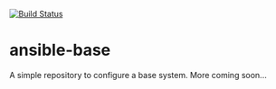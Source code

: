 [![Build Status](https://travis-ci.org/mlangbehn/ansible-base.svg?branch=master)](https://travis-ci.org/mlangbehn/ansible-base)

# ansible-base

A simple repository to configure a base system. More coming soon...
